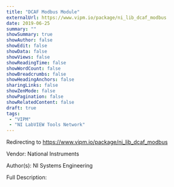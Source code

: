 ```yaml
---
title: "DCAF Modbus Module"
externalUrl: https://www.vipm.io/package/ni_lib_dcaf_modbus
date: 2019-06-25
summary: ""
showSummary: true
showAuthor: false
showEdit: false
showData: false
showViews: false
showReadingTime: false
showWordCount: false
showBreadcrumbs: false
showHeadingAnchors: false
sharingLinks: false
showZenMode: false
showPagination: false
showRelatedContent: false
draft: true
tags:
 - "VIPM"
 - "NI LabVIEW Tools Network"
---
```


Redirecting to https://www.vipm.io/package/ni_lib_dcaf_modbus

Vendor: National Instruments

Author(s): NI Systems Engineering
 
Full Description:
